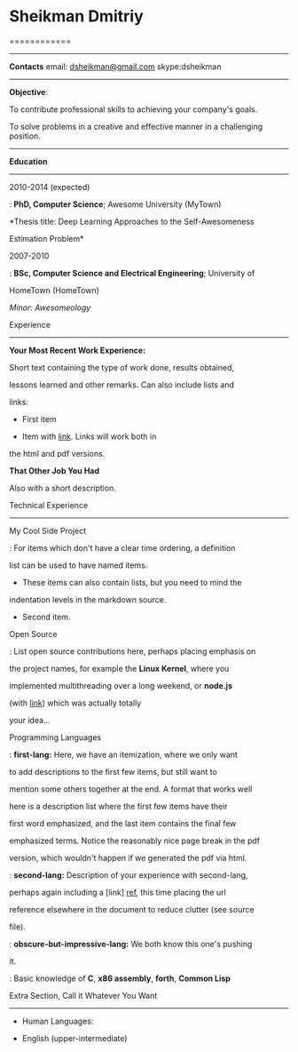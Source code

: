 
# Sheikman Dmitriy

============

------------------- ----------------------------

**Contacts**
email: dsheikman@gmail.com
skype:dsheikman

------------------- ----------------------------
**Objective**:

  

To contribute professional skills to achieving your company's goals.

  

To solve problems in a creative and effective manner in a challenging position.
------------------- ----------------------------
**Education**

---------

2010-2014 (expected)

: **PhD, Computer Science**; Awesome University (MyTown)

*Thesis title: Deep Learning Approaches to the Self-Awesomeness

Estimation Problem*

2007-2010

: **BSc, Computer Science and Electrical Engineering**; University of

HomeTown (HomeTown)

*Minor: Awesomeology*

Experience

----------

**Your Most Recent Work Experience:**

Short text containing the type of work done, results obtained,

lessons learned and other remarks. Can also include lists and

links:

* First item

* Item with [link](http://www.example.com). Links will work both in

the html and pdf versions.

**That Other Job You Had**

Also with a short description.

Technical Experience

--------------------

My Cool Side Project

: For items which don't have a clear time ordering, a definition

list can be used to have named items.

* These items can also contain lists, but you need to mind the

indentation levels in the markdown source.

* Second item.

Open Source

: List open source contributions here, perhaps placing emphasis on

the project names, for example the **Linux Kernel**, where you

implemented multithreading over a long weekend, or **node.js**

(with [link](http://nodejs.org)) which was actually totally

your idea...

Programming Languages

: **first-lang:** Here, we have an itemization, where we only want

to add descriptions to the first few items, but still want to

mention some others together at the end. A format that works well

here is a description list where the first few items have their

first word emphasized, and the last item contains the final few

emphasized terms. Notice the reasonably nice page break in the pdf

version, which wouldn't happen if we generated the pdf via html.

: **second-lang:** Description of your experience with second-lang,

perhaps again including a [link] [ref], this time placing the url

reference elsewhere in the document to reduce clutter (see source

file).

: **obscure-but-impressive-lang:** We both know this one's pushing

it.

: Basic knowledge of **C**, **x86 assembly**, **forth**, **Common Lisp**

[ref]: https://github.com/githubuser/superlongprojectname

Extra Section, Call it Whatever You Want

----------------------------------------

* Human Languages:

* English (upper-intermediate)
